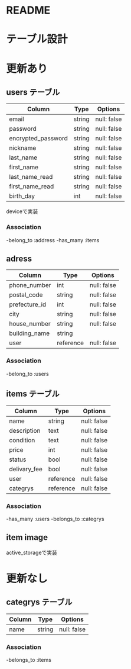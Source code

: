 # README

# テーブル設計


# 更新あり
## users テーブル
| Column             | Type      | Options     |
| ------------------ | --------- | ----------- |
| email              | string    | null: false |
| password           | string    | null: false |
| encrypted_password | string    | null: false |
| nickname           | string    | null: false |
| last_name          | string    | null: false |
| first_name         | string    | null: false |
| last_name_read     | string    | null: false |
| first_name_read    | string    | null: false |
| birth_day          | int       | null: false |
deviceで実装

### Association
-belong_to :address
-has_many  :items

## adress
| Column        | Type      | Options     |
| ------------- | --------- | ----------- |
| phone_number  | int       | null: false |
| postal_code   | string    | null: false |
| prefecture_id | int       | null: false |
| city          | string    | null: false |
| house_number  | string    | null: false |
| building_name | string    |             |
| user          | reference | null: false |

### Association
-belong_to :users

## items テーブル
| Column          | Type      | Options     |
| --------------- | --------- | ----------- |
| name            | string    | null: false |
| description     | text      | null: false |
| condition       | text      | null: false |
| price           | int       | null: false |
| status          | bool      | null: false |
| delivary_fee    | bool      | null: false |
| user            | reference | null: false |
| categrys        | reference | null: false |

### Association
-has_many :users
-belongs_to :categrys


## item image
active_storageで実装


# 更新なし

## categrys テーブル
| Column       | Type      | Options     |
| ------------ | --------- | ----------- |
| name         | string    | null: false |

### Association
-belongs_to :items